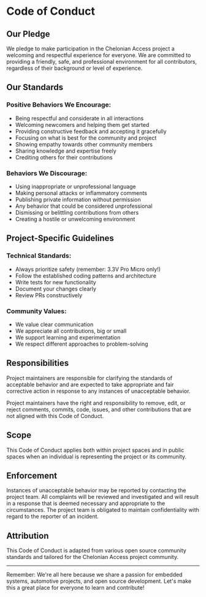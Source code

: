 # Code of Conduct

## Our Pledge

We pledge to make participation in the Chelonian Access project a welcoming and respectful experience for everyone. We are committed to providing a friendly, safe, and professional environment for all contributors, regardless of their background or level of experience.

## Our Standards

### Positive Behaviors We Encourage:

* Being respectful and considerate in all interactions
* Welcoming newcomers and helping them get started
* Providing constructive feedback and accepting it gracefully
* Focusing on what is best for the community and project
* Showing empathy towards other community members
* Sharing knowledge and expertise freely
* Crediting others for their contributions

### Behaviors We Discourage:

* Using inappropriate or unprofessional language
* Making personal attacks or inflammatory comments
* Publishing private information without permission
* Any behavior that could be considered unprofessional
* Dismissing or belittling contributions from others
* Creating a hostile or unwelcoming environment

## Project-Specific Guidelines

### Technical Standards:
* Always prioritize safety (remember: 3.3V Pro Micro only!)
* Follow the established coding patterns and architecture
* Write tests for new functionality
* Document your changes clearly
* Review PRs constructively

### Community Values:
* We value clear communication
* We appreciate all contributions, big or small
* We support learning and experimentation
* We respect different approaches to problem-solving

## Responsibilities

Project maintainers are responsible for clarifying the standards of acceptable behavior and are expected to take appropriate and fair corrective action in response to any instances of unacceptable behavior.

Project maintainers have the right and responsibility to remove, edit, or reject comments, commits, code, issues, and other contributions that are not aligned with this Code of Conduct.

## Scope

This Code of Conduct applies both within project spaces and in public spaces when an individual is representing the project or its community.

## Enforcement

Instances of unacceptable behavior may be reported by contacting the project team. All complaints will be reviewed and investigated and will result in a response that is deemed necessary and appropriate to the circumstances. The project team is obligated to maintain confidentiality with regard to the reporter of an incident.

## Attribution

This Code of Conduct is adapted from various open source community standards and tailored for the Chelonian Access project community.

---

Remember: We're all here because we share a passion for embedded systems, automotive projects, and open source development. Let's make this a great place for everyone to learn and contribute!
